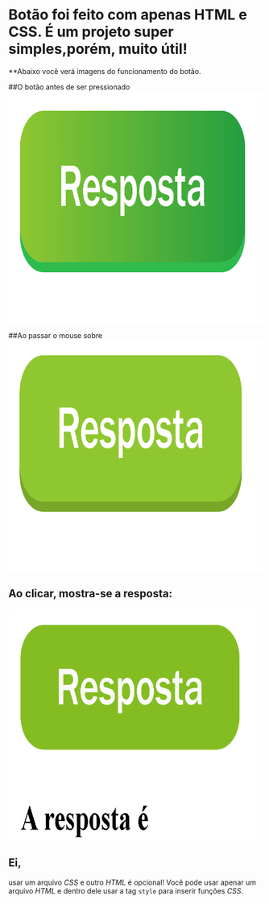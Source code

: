 # Botão foi feito com apenas HTML e CSS. É um projeto super simples,porém, muito útil!

**Abaixo você verá imagens do funcionamento do botão.

##O botão antes de ser pressionado
<img src="/SCREENSHOTS/Screenshot1.png" height="460" width="820">

##Ao passar o mouse sobre
<img src="/SCREENSHOTS/Screenshot2.png" height="460" width="820">

## Ao clicar, mostra-se a resposta:
<img src="/SCREENSHOTS/Screenshot3.png" height="460" width="820">

## Ei,

usar um arquivo _CSS_ e outro _HTML_ é opcional! Você pode usar apenar um arquivo _HTML_ e dentro dele usar a tag `style` para inserir funções _CSS_.
